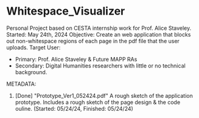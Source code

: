 # Whitespace_Visualizer
Personal Project based on CESTA internship work for Prof. Alice Staveley.
Started: May 24th, 2024
Objective: Create an web application that blocks out non-whitespace regions of each page in the pdf file that the user uploads.
Target User:
- Primary: Prof. Alice Staveley & Future MAPP RAs
- Secondary: Digital Humanities researchers with little or no technical background.

METADATA:

1. [Done] "Prototype_Ver1_052424.pdf"
A rough sketch of the application prototype. Includes a rough sketch of the page design & the code ouline. (Started: 05/24/24, Finished: 05/24/24)


